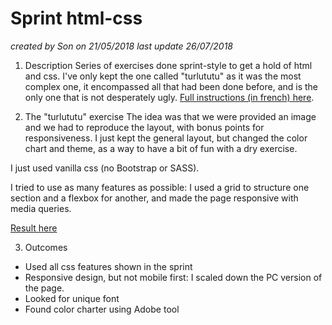 # Sprint html-css

*created by Son on 21/05/2018*
*last update 26/07/2018*

1. Description
Series of exercises done sprint-style to get a hold of html and css.
I've only kept the one called "turlututu" as it was the most complex one, it encompassed all that had been done before, and is the only one that is not desperately ugly.
[Full instructions (in french) here](https://github.com/becodeorg/lovelace-2/tree/master/Parcours/01-La-prairie/html-css/progressive-enhancement).

2. The "turlututu" exercise
The idea was that we were provided an image and we had to reproduce the layout, with bonus points for responsiveness.
I just kept the general layout, but changed the color chart and theme, as a way to have a bit of fun with a dry exercise.

I just used vanilla css (no Bootstrap or SASS).

I tried to use as many features as possible: I used a grid to structure one section and a flexbox for another, and made the page responsive with media queries.

[Result here](http://csspositioning.quangson.ninja/)

3. Outcomes
* Used all css features shown in the sprint
* Responsive design, but not mobile first: I scaled down the PC version of the page.
* Looked for unique font
* Found color charter using Adobe tool



